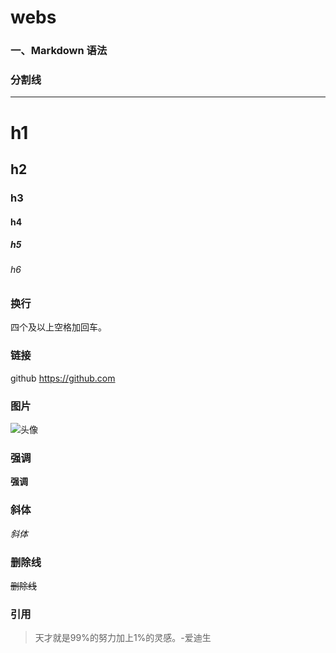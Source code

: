 # webs

### 一、Markdown 语法

### 分割线

****

# h1
## h2
### h3
#### h4
##### h5
###### h6

### 换行

四个及以上空格加回车。

### 链接

github <https://github.com>

### 图片

![头像](https://avatars0.githubusercontent.com/u/2120155?v=3&s=40)

### 强调

**强调**

### 斜体

*斜体*

### 删除线

~~删除线~~

### 引用

> 天才就是99%的努力加上1%的灵感。-爱迪生
